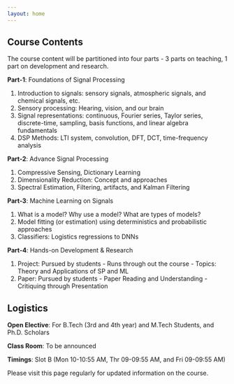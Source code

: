 ```yaml
---
layout: home
---
```

## Course Contents
The course content will be partitioned into four parts - 3 parts on teaching, 1 part on development and research.

**Part-1**: Foundations of Signal Processing

1. Introduction to signals: sensory signals, atmospheric signals, and chemical signals, etc.
2. Sensory processing: Hearing, vision, and our brain
3. Signal representations: continuous, Fourier series, Taylor series, discrete-time, sampling, basis functions, and linear algebra fundamentals
4. DSP Methods: LTI system, convolution, DFT, DCT, time-frequency analysis

**Part-2**: Advance Signal Processing

1. Compressive Sensing, Dictionary Learning
2. Dimensionality Reduction: Concept and approaches
3. Spectral Estimation, Filtering, artifacts, and Kalman Filtering

**Part-3**: Machine Learning on Signals

1. What is a model? Why use a model? What are types of models?
2. Model fitting (or estimation) using deterministics and probabilistic approaches
4. Classifiers: Logistics regressions to DNNs

**Part-4**: Hands-on Development & Research
1. Project: Pursued by students - Runs through out the course - Topics: Theory and Applications of SP and ML
2. Paper: Pursued by students - Paper Reading and Understanding - Critiquing through Presentation

## Logistics

**Open Elective**: For B.Tech (3rd and 4th  year) and M.Tech Students, and Ph.D. Scholars

**Class Room**: To be announced

**Timings**: Slot B (Mon 10-10:55 AM, Thr 09-09:55 AM, and Fri 09-09:55 AM)<br>

Please visit this page regularly for updated information on the course.<br>
